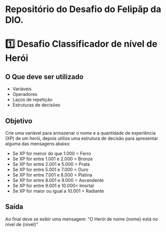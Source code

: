 # Repositório do Desafio do Felipãp da DIO.

# 1️⃣ Desafio Classificador de nível de Herói

## O Que deve ser utilizado

* Variáveis
* Operadores
* Laços de repetição
* Estruturas de decisões

## Objetivo
Crie uma variável para armazenar o nome e a quantidade de experiência (XP) de um herói, depois utilize uma estrutura de decisão para apresentar alguma das mensagens abaixo:

+ Se XP for menor do que 1.000 = Ferro
+ Se XP for entre 1.001 e 2.000 = Bronze
+ Se XP for entre 2.001 e 5.000 = Prata
+ Se XP for entre 5.001 e 7.000 = Ouro
+ Se XP for entre 7.001 e 8.000 = Platina
+ Se XP for entre 8.001 e 9.000 = Ascendente
+ Se XP for entre 9.001 e 10.000= Imortal
+ Se XP for maior ou igual a 10.001 = Radiante

## Saída
Ao final deve se exibir uma mensagem: "O Herói de nome {nome} está no nível de {nivel}"


